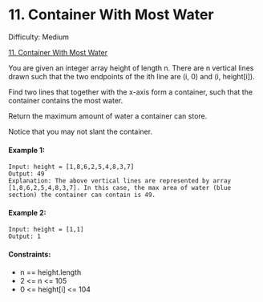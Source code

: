 # 11. Container With Most Water

Difficulty: Medium

[11. Container With Most Water](https://leetcode.com/problems/container-with-most-water)

You are given an integer array height of length n. There are n vertical lines drawn such that the two endpoints of the ith line are (i, 0) and (i, height[i]).

Find two lines that together with the x-axis form a container, such that the container contains the most water.

Return the maximum amount of water a container can store.

Notice that you may not slant the container.

#### Example 1:
```
Input: height = [1,8,6,2,5,4,8,3,7]
Output: 49
Explanation: The above vertical lines are represented by array [1,8,6,2,5,4,8,3,7]. In this case, the max area of water (blue section) the container can contain is 49.
```


#### Example 2:
```
Input: height = [1,1]
Output: 1
```

#### Constraints:
 - n == height.length
 - 2 <= n <= 105
 - 0 <= height[i] <= 104
